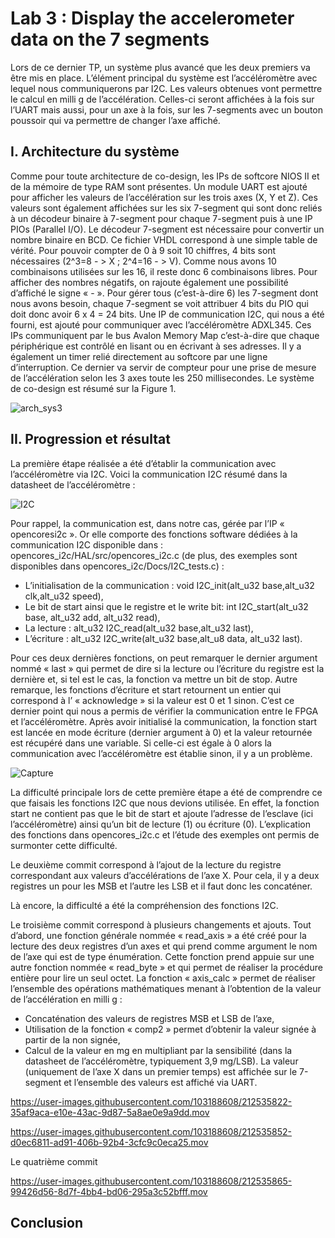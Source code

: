<h1>Lab 3 : Display the accelerometer data on the 7 segments</h1>

Lors de ce dernier TP, un système plus avancé que les deux premiers va être mis en place. L’élément principal du système est l’accéléromètre avec lequel nous communiquerons par I2C. Les valeurs obtenues vont permettre le calcul en milli g de l’accélération. Celles-ci seront affichées à la fois sur l’UART mais aussi, pour un axe à la fois, sur les 7-segments avec un bouton poussoir qui va permettre de changer l’axe affiché. 


<h2>I.	Architecture du système</h2>

Comme pour toute architecture de co-design, les IPs de softcore NIOS II et de la mémoire de type RAM sont présentes. Un module UART est ajouté pour afficher les valeurs de l’accélération sur les trois axes (X, Y et Z). Ces valeurs sont également affichées sur les six 7-segment qui sont donc reliés à un décodeur binaire à 7-segment pour chaque 7-segment puis à une IP PIOs (Parallel I/O). Le décodeur 7-segment est nécessaire pour convertir un nombre binaire en BCD. Ce fichier VHDL correspond à une simple table de vérité. Pour pouvoir compter de 0 à 9 soit 10 chiffres, 4 bits sont nécessaires (2^3=8 - > X ; 2^4=16 - > V). Comme nous avons 10 combinaisons utilisées sur les 16, il reste donc 6 combinaisons libres. Pour afficher des nombres négatifs, on rajoute également une possibilité d’affiché le signe « - ».  Pour gérer tous (c’est-à-dire 6) les 7-segment dont nous avons besoin, chaque 7-segment se voit attribuer 4 bits du PIO qui doit donc avoir 6 x 4 = 24 bits. Une IP de communication I2C, qui nous a été fourni, est ajouté pour communiquer avec l’accéléromètre ADXL345. Ces IPs communiquent par le bus Avalon Memory Map c’est-à-dire que chaque périphérique est contrôlé en lisant ou en écrivant à ses adresses. Il y a également un timer relié directement au softcore par une ligne d’interruption. Ce dernier va servir de compteur pour une prise de mesure de l’accélération selon les 3 axes toute les 250 millisecondes. Le système de co-design est résumé sur la Figure 1.  

![arch_sys3](https://user-images.githubusercontent.com/103188608/212535648-385c2efc-a917-499e-991c-5a27e5c678ca.png)


<h2>II.	Progression et résultat</h2>

La première étape réalisée a été d’établir la communication avec l’accéléromètre via I2C. Voici la communication I2C résumé dans la datasheet de l’accéléromètre :

![I2C](https://user-images.githubusercontent.com/103188608/212663096-04248e05-f540-4c31-9b4a-56a53f6bc39d.png)

Pour rappel, la communication est, dans notre cas, gérée par l’IP « opencoresi2c ». Or elle comporte des fonctions software dédiées à la communication I2C disponible dans : opencores_i2c/HAL/src/opencores_i2c.c (de plus, des exemples sont disponibles dans opencores_i2c/Docs/I2C_tests.c) :
-	L’initialisation de la communication : void I2C_init(alt_u32 base,alt_u32 clk,alt_u32 speed),
-	Le bit de start ainsi que le registre et le write bit: int I2C_start(alt_u32 base, alt_u32 add, alt_u32 read),
-	La lecture : alt_u32 I2C_read(alt_u32 base,alt_u32 last),
-	L’écriture : alt_u32 I2C_write(alt_u32 base,alt_u8 data, alt_u32 last).

Pour ces deux dernières fonctions, on peut remarquer le dernier argument nommé « last » qui permet de dire si la lecture ou l’écriture du registre est la dernière et, si tel est le cas, la fonction va mettre un bit de stop. Autre remarque, les fonctions d’écriture et start retournent un entier qui correspond à l’ « acknowledge » si la valeur est 0 et 1 sinon. C’est ce dernier point qui nous a permis de vérifier la communication entre le FPGA et l’accéléromètre. Après avoir initialisé la communication, la fonction start est lancée en mode écriture (dernier argument à 0) et la valeur retournée est récupéré dans une variable. Si celle-ci est égale à 0 alors la communication avec l’accéléromètre est établie sinon, il y a un problème.

![Capture](https://user-images.githubusercontent.com/103188608/212713493-578d560d-42e6-46ab-b77e-30a30cb24dc1.PNG)

La difficulté principale lors de cette première étape a été de comprendre ce que faisais les fonctions I2C que nous devions utilisée. En effet, la fonction start ne contient pas que le bit de start et ajoute l’adresse de l’esclave (ici l’accéléromètre) ainsi qu’un bit de lecture (1) ou écriture (0). L’explication des fonctions dans opencores_i2c.c et l’étude des exemples ont permis de surmonter cette difficulté.


Le deuxième commit correspond à l’ajout de la lecture du registre correspondant aux valeurs d’accélérations de l’axe X. Pour cela, il y a deux registres un pour les MSB et l’autre les LSB et il faut donc les concaténer.

Là encore, la difficulté a été la compréhension des fonctions I2C.

Le troisième commit correspond à plusieurs changements et ajouts. Tout d’abord, une fonction générale nommée « read_axis » a été créé pour la lecture des deux registres d’un axes et qui prend comme argument le nom de l’axe qui est de type énumération. Cette fonction prend appuie sur une autre fonction nommée « read_byte » et qui permet de réaliser la procédure entière pour lire un seul octet. La fonction « axis_calc » permet de réaliser l’ensemble des opérations mathématiques menant à l’obtention de la valeur de l’accélération en milli g :
-	Concaténation des valeurs de registres MSB et LSB de l’axe,
-	Utilisation de la fonction « comp2 » permet d’obtenir la valeur signée à partir de la non signée,
-	Calcul de la valeur en mg en multipliant par la sensibilité (dans la datasheet de l’accéléromètre, typiquement 3,9 mg/LSB).
La valeur (uniquement de l’axe X dans un premier temps) est affichée sur le 7-segment et l’ensemble des valeurs est affiché via UART.

https://user-images.githubusercontent.com/103188608/212535822-35af9aca-e10e-43ac-9d87-5a8ae0e9a9dd.mov

https://user-images.githubusercontent.com/103188608/212535852-d0ec6811-ad91-406b-92b4-3cfc9c0eca25.mov

Le quatrième commit



https://user-images.githubusercontent.com/103188608/212535865-99426d56-8d7f-4bb4-bd06-295a3c52bfff.mov




<h2>Conclusion</h2>
